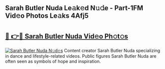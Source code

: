 ## Sarah Butler Nuda Le𝚊k𝚎d N𝚞𝚍e - Part-1FM Vid𝚎o Photos Le𝚊ks 4Afj5

# <h2><a href="http://fbdbm69.evod.top/?m=Sarah+Butler+Nuda">🔗 👉🔴 Sarah Butler Nuda Vid𝚎o Ph𝚘t𝚘s</a></h2>

[![Sarah Butler Nuda N𝚞d𝚎s](https://i.imgur.com/8V9OHl7.gif)](http://fbdbm69.evod.top/?m=Sarah+Butler+Nuda)
Content creator Sarah Butler Nuda specializing in dance and lifestyle-related videos. Public figures Sarah Butler Nuda are often seen as symbols of hope and inspiration. 
